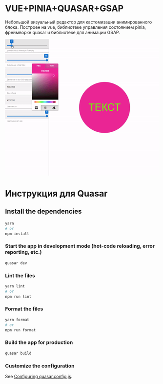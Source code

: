 # VUE+PINIA+QUASAR+GSAP
Небольшой визуальный редактор для кастомизации анимированного блока. Построен на vue, библиотеке управления состоянием pinia, фреймворке quasar и библиотеке для анимации GSAP.  

![DEMO](public/gif/demo.gif)

# Инструкция для Quasar

## Install the dependencies
```bash
yarn
# or
npm install
```

### Start the app in development mode (hot-code reloading, error reporting, etc.)
```bash
quasar dev
```


### Lint the files
```bash
yarn lint
# or
npm run lint
```


### Format the files
```bash
yarn format
# or
npm run format
```



### Build the app for production
```bash
quasar build
```

### Customize the configuration
See [Configuring quasar.config.js](https://v2.quasar.dev/quasar-cli-vite/quasar-config-js).
